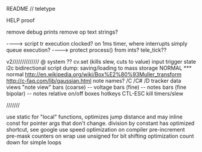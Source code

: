 README  // teletype

HELP
	proof

remove debug prints
remove op text strings?


----> script tr execution clocked? on 1ms timer, where interrupts simply queue execution?
----> protect process() from ints? tele_tick??

v2//////////////
@ system ??
cv.set (kills slew, cuts to value)
input trigger state
i2c bidirectional
script dump: saving/loading to mass storage
NORMAL *** normal http://en.wikipedia.org/wiki/Box%E2%80%93Muller_transform
		http://c-faq.com/lib/gaussian.html
note names?
	/C /C# /D
tracker data views
	"note view"
	bars (coarse) -- voltage
	bars (fine) -- notes
	bars (fine bipolar) -- notes relative
	on/off boxes
hotkeys
	CTL-ESC kill timers/slew

///////

use static for "local" functions, optimizes jump distance and may inline
const for pointer args that don't change.
division by constant has optimized shortcut, see google
use speed optimization on compiler
pre-increment
pre-mask counters on wrap
use unsigned for bit shifting optimization
count down for simple loops
